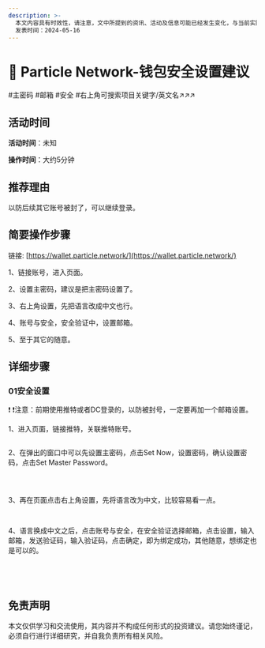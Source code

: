 ```yaml
---
description: >-
  本文内容具有时效性，请注意，文中所提到的资讯、活动及信息可能已经发生变化，与当前实际情况有所不同。我们建议您在做出任何决策之前，始终进行自主研究和验证。
  发表时间：2024-05-16
---
```


# 📲 Particle Network-钱包安全设置建议

\#主密码 #邮箱 #安全 #右上角可搜索项目关键字/英文名↗↗↗

## 活动时间 <a href="#huo-dong-shi-jian" id="huo-dong-shi-jian"></a>

**活动时间**：未知

**操作时间**：大约5分钟

## 推荐理由 <a href="#tui-jian-li-you" id="tui-jian-li-you"></a>

以防后续其它账号被封了，可以继续登录。

## 简要操作步骤 <a href="#jian-yao-cao-zuo-bu-zhou" id="jian-yao-cao-zuo-bu-zhou"></a>

链接: [https://wallet.particle.network/](https://wallet.particle.network/)

1、链接账号，进入页面。

2、设置主密码，建议是把主密码设置了。

3、右上角设置，先把语言改成中文也行。

4、账号与安全，安全验证中，设置邮箱。

5、至于其它的随意。

## 详细步骤 <a href="#xiang-xi-bu-zhou" id="xiang-xi-bu-zhou"></a>

### **01安全设置**

❗ ❗注意：前期使用推特或者DC登录的，以防被封号，一定要再加一个邮箱设置。

1、进入页面，链接推特，关联推特账号。

<figure><img src="../../.gitbook/assets/image (115).png" alt=""><figcaption></figcaption></figure>

2、在弹出的窗口中可以先设置主密码，点击Set Now，设置密码，确认设置密码，点击Set Master Password。

<figure><img src="../../.gitbook/assets/image (1) (1) (1) (1) (1) (1) (1) (1) (1) (1) (1) (1) (1) (1).png" alt=""><figcaption></figcaption></figure>

<figure><img src="../../.gitbook/assets/image (3) (1) (1) (1) (1) (1) (1) (1) (1) (1) (1).png" alt=""><figcaption></figcaption></figure>

<figure><img src="../../.gitbook/assets/image (4) (1) (1) (1) (1) (1) (1) (1) (1).png" alt=""><figcaption></figcaption></figure>

3、再在页面点击右上角设置，先将语言改为中文，比较容易看一点。

<figure><img src="../../.gitbook/assets/image (7) (1) (1) (1) (1) (1) (1).png" alt=""><figcaption></figcaption></figure>

<figure><img src="../../.gitbook/assets/image (8) (1) (1) (1) (1) (1) (1).png" alt=""><figcaption></figcaption></figure>

4、语言换成中文之后，点击账号与安全，在安全验证选择邮箱，点击设置，输入邮箱，发送验证码，输入验证码，点击确定，即为绑定成功，其他随意，想绑定也是可以的。

<figure><img src="../../.gitbook/assets/image (9) (1) (1) (1) (1) (1).png" alt=""><figcaption></figcaption></figure>

<figure><img src="../../.gitbook/assets/image (10) (1) (1) (1) (1).png" alt=""><figcaption></figcaption></figure>

<figure><img src="../../.gitbook/assets/image (11) (1) (1) (1) (1).png" alt=""><figcaption></figcaption></figure>

<figure><img src="../../.gitbook/assets/image (12) (1) (1) (1) (1).png" alt=""><figcaption></figcaption></figure>

## 免责声明 <a href="#mian-ze-sheng-ming" id="mian-ze-sheng-ming"></a>

本文仅供学习和交流使用，其内容并不构成任何形式的投资建议。请您始终谨记，必须自行进行详细研究，并自我负责所有相关风险。
